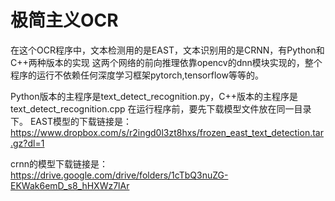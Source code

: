 # 极简主义OCR
在这个OCR程序中，文本检测用的是EAST，文本识别用的是CRNN，有Python和C++两种版本的实现
这两个网络的前向推理依靠opencv的dnn模块实现的，整个程序的运行不依赖任何深度学习框架pytorch,tensorflow等等的。

Python版本的主程序是text_detect_recognition.py，C++版本的主程序是text_detect_recognition.cpp
在运行程序前，要先下载模型文件放在同一目录下。
EAST模型的下载链接是：https://www.dropbox.com/s/r2ingd0l3zt8hxs/frozen_east_text_detection.tar.gz?dl=1

crnn的模型下载链接是：https://drive.google.com/drive/folders/1cTbQ3nuZG-EKWak6emD_s8_hHXWz7lAr
